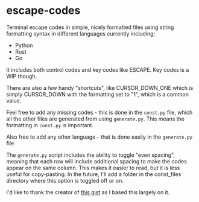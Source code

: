 # escape-codes

Terminal escape codes in simple, nicely formatted files using string formatting syntax in different languages currently including:

- Python
- Rust
- Go

It includes both control codes and key codes like ESCAPE. Key codes is a WIP though.

There are also a few handy "shortcuts", like CURSOR\_DOWN\_ONE which is simply CURSOR\_DOWN with the formatting set to "1", which is a common value.

Feel free to add any missing codes - this is done in the `const.py` file, which all the other files are generated from using `generate.py`. This means the formatting in `const.py` is important.

Also free to add any other language - that is done easily in the `generate.py` file.

The `generate.py` script includes the ability to toggle "even spacing", meaning that each row will include additional spacing to make the codes appear on the same column. This makes it easier to read, but it is less useful for copy-pasting. In the future, I'll add a folder in the const\_files directory where this option is toggled off or on.

I'd like to thank the creator of [this gist](https://gist.github.com/fnky/458719343aabd01cfb17a3a4f7296797) as I based this largely on it.
